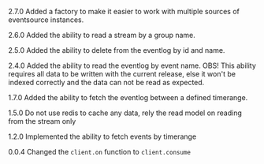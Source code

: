 2.7.0
Added a factory to make it easier to work with multiple sources of eventsource instances.

2.6.0
Added the ability to read a stream by a group name.

2.5.0
Added the ability to delete from the eventlog by id and name.

2.4.0
Added the ability to read the eventlog by event name. 
OBS! This ability requires all data to be written with the current release, else it won't be indexed correctly and the data can not be read as expected.

1.7.0
Added the ability to fetch the eventlog between a defined timerange.

1.5.0
Do not use redis to cache any data, rely the read model on reading from the stream only

1.2.0
Implemented the ability to fetch events by timerange

0.0.4
Changed the `client.on` function to `client.consume`